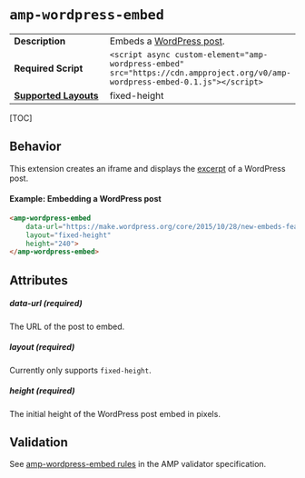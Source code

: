 <!--
Copyright 2018 The AMP HTML Authors. All Rights Reserved.

Licensed under the Apache License, Version 2.0 (the "License");
you may not use this file except in compliance with the License.
You may obtain a copy of the License at

      http://www.apache.org/licenses/LICENSE-2.0

Unless required by applicable law or agreed to in writing, software
distributed under the License is distributed on an "AS-IS" BASIS,
WITHOUT WARRANTIES OR CONDITIONS OF ANY KIND, either express or implied.
See the License for the specific language governing permissions and
limitations under the License.
-->

# <a name="`amp-wordpress-embed`"></a> `amp-wordpress-embed`

<table>
  <tr>
    <td width="40%"><strong>Description</strong></td>
    <td>Embeds a <a href="https://wordpress.org/">WordPress post</a>.</td>
  </tr>
  <tr>
    <td width="40%"><strong>Required Script</strong></td>
    <td><code>&lt;script async custom-element="amp-wordpress-embed" src="https://cdn.ampproject.org/v0/amp-wordpress-embed-0.1.js">&lt;/script></code></td>
  </tr>
  <tr>
    <td class="col-fourty"><strong><a href="https://www.ampproject.org/docs/guides/responsive/control_layout.html">Supported Layouts</a></strong></td>
    <td>fixed-height</td>
  </tr>
  <!-- <tr>
    <td width="40%"><strong>Examples</strong></td>
    <td><a href="https://ampbyexample.com/components/amp-wordpress-embed/">Annotated code example for amp-wordpress-embed</a></td>
  </tr> -->
</table>

[TOC]

## Behavior

This extension creates an iframe and displays the [excerpt](https://make.wordpress.org/core/2015/10/28/new-embeds-feature-in-wordpress-4-4/) of a WordPress post. 

#### Example: Embedding a WordPress post

```html
<amp-wordpress-embed
    data-url="https://make.wordpress.org/core/2015/10/28/new-embeds-feature-in-wordpress-4-4/"
    layout="fixed-height"
    height="240">
</amp-wordpress-embed>
```

## Attributes

##### data-url (required)

The URL of the post to embed.

##### layout (required)

Currently only supports `fixed-height`.

##### height (required)

The initial height of the WordPress post embed in pixels.

## Validation
See [amp-wordpress-embed rules](https://github.com/ampproject/amphtml/blob/master/extensions/amp-wordpress-embed/validator-amp-wordpress-embed.protoascii) in the AMP validator specification.
